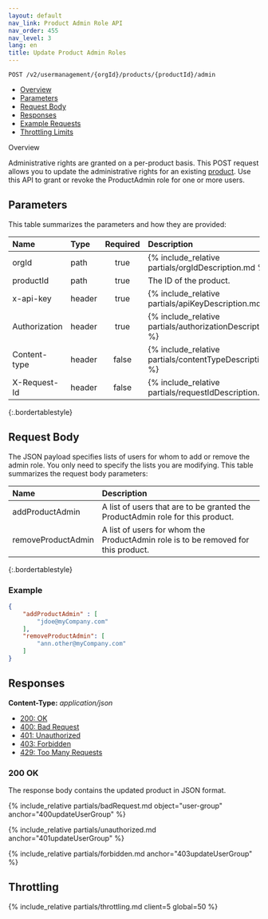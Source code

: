 ```yaml
---
layout: default
nav_link: Product Admin Role API
nav_order: 455
nav_level: 3
lang: en
title: Update Product Admin Roles
---
```


```
POST /v2/usermanagement/{orgId}/products/{productId}/admin
```

* [Overview](#intro)
* [Parameters](#parameters)
* [Request Body](#requestBody)
* [Responses](#responses)
* [Example Requests](#exampleRequests)
* [Throttling Limits](#throttle)

<a name="intro" class="api-ref-subtitle">Overview</a>

Administrative rights are granted on a per-product basis.  This POST request allows you to update the administrative rights for an existing [product](glossary.html#product). Use this API to grant or revoke the ProductAdmin role for one or more users.

## <a name="parameters" class="api-ref-subtitle">Parameters</a>
This table summarizes the parameters and how they are provided:

| Name | Type | Required | Description |
| :--- | :------ | :---: | :------ |
| orgId | path | true | {% include_relative partials/orgIdDescription.md %} |
| productId | path | true | The ID of the product. |
| x-api-key | header | true | {% include_relative partials/apiKeyDescription.md %} |
| Authorization | header | true | {% include_relative partials/authorizationDescription.md %} |
| Content-type | header | false | {% include_relative partials/contentTypeDescription.md %} |
| X-Request-Id | header | false | {% include_relative partials/requestIdDescription.md %} |
{:.bordertablestyle}

## <a name="requestBody" class="api-ref-subtitle">Request Body</a>

The JSON payload specifies lists of users for whom to add or remove the admin role. You only need to specify the lists you are modifying. This table summarizes the request body parameters:

| Name |   Description |
| :--- | :------- |
| addProductAdmin | A list of users that are to be granted the ProductAdmin role for this product. |
| removeProductAdmin | A list of users for whom the ProductAdmin role is to be removed for this product.  |
{:.bordertablestyle}

### Example
```json
{
    "addProductAdmin" : [
        "jdoe@myCompany.com"
    ],
    "removeProductAdmin": [
        "ann.other@myCompany.com"
    ]
}
```

## <a name="responses" class="api-ref-subtitle">Responses</a>

__Content-Type:__ _application/json_

- [200: OK](#200updateUserGroup)
- [400: Bad Request](#400updateUserGroup)
- [401: Unauthorized](#401updateUserGroup)
- [403: Forbidden](#403updateUserGroup)
- [429: Too Many Requests](#throttle)

### <a name="200updateUserGroup" class="api-ref-subtitle">200 OK</a>
The response body contains the updated product in JSON format.

{% include_relative partials/badRequest.md object="user-group" anchor="400updateUserGroup" %}

{% include_relative partials/unauthorized.md anchor="401updateUserGroup" %}

{% include_relative partials/forbidden.md anchor="403updateUserGroup" %}

## <a name="throttle" class="api-ref-subtitle">Throttling</a>

{% include_relative partials/throttling.md client=5 global=50 %}

